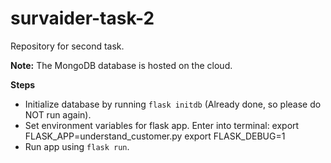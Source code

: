 # survaider-task-2
Repository for second task.

**Note:**
The MongoDB database is hosted on the cloud.

**Steps**
- Initialize database by running `flask initdb` (Already done, so please do NOT run again).
- Set environment variables for flask app. Enter into terminal:
    export FLASK_APP=understand_customer.py
	export FLASK_DEBUG=1
- Run app using `flask run`.
